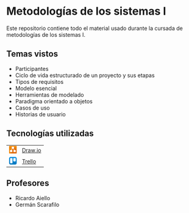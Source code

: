 # Metodologías de los sistemas I

Este repositorio contiene todo el material usado durante la cursada de metodologías de los sistemas I.

## Temas vistos

* Participantes
* Ciclo de vida estructurado de un proyecto y sus etapas
* Tipos de requisitos
* Modelo esencial
* Herramientas de modelado
* Paradigma orientado a objetos
* Casos de uso
* Historias de usuario

## Tecnologías utilizadas

<table>
    <tbody>
        <tr>
            <td><img src="./img/draw.png" width="20px" height="20px"/></td>
            <td><a href="https://www.draw.io/">Draw.io</a></td>
        </tr>
        <tr>
            <td><img src="./img/trello.png" width="20px" height="20px"/></td>
            <td><a href="https://trello.com/">Trello</a></td>
        </tr>
    </tbody>
</table>

## Profesores

* Ricardo Aiello
* Germán Scarafilo